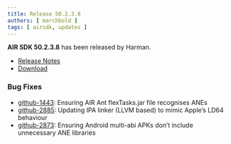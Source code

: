 ```yaml
---
title: Release 50.2.3.8
authors: [ marchbold ]
tags: [ airsdk, updates ]
---
```



**AIR SDK 50.2.3.8** has been released by Harman.  

- [Release Notes](https://airsdk.harman.com/api/versions/50.2.3.8/release-notes/Release_Notes_AIR_SDK_50.2.3.pdf)  
- [Download](https://airsdk.harman.com/download/50.2.3.8)  


### Bug Fixes    

- [github-1443](https://github.com/airsdk/Adobe-Runtime-Support/issues/1443): Ensuring AIR Ant flexTasks.jar file recognises ANEs
- [github-2885](https://github.com/airsdk/Adobe-Runtime-Support/issues/2885): Updating IPA linker (LLVM based) to mimic Apple’s LD64 behaviour
- [github-2873](https://github.com/airsdk/Adobe-Runtime-Support/issues/2873): Ensuring Android multi-abi APKs don’t include unnecessary ANE libraries
